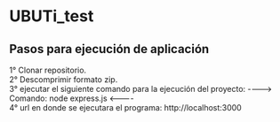 <h1>UBUTi_test</h1>

Pasos para ejecución de aplicación
--------------------------------------
1° Clonar repositorio.
<br/>
2° Descomprimir formato zip.
<br/>
3° ejecutar el siguiente comando para la ejecución del proyecto:
----> Comando: node express.js <----
<br/>
4° url en donde se ejecutara el programa: http://localhost:3000
